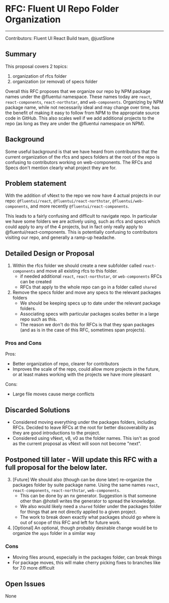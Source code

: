 # RFC: Fluent UI Repo Folder Organization

---

Contributors: Fluent UI React Build team, @justSlone

## Summary

This proposal covers 2 topics:
1. organization of rfcs folder
2. organization (or removal) of specs folder

Overall this RFC proposes that we organize our repo by NPM package names under the @fluentui namespace. 
These names today are `react`, `react-components`, `react-northstar`, and `web-components`. Organizing by NPM package name, while not necessarily ideal and may change over time, has the benefit of making it easy to follow from NPM to the appropriate source code in GitHub. This also scales well if we add additional projects to the repo (as long as they are under the @fluentui namespace on NPM). 

## Background

Some useful background is that we have heard from contributors that the current organization of the rfcs and specs folders at the root of the 
repo is confusing to contributors working on web-components. The RFCs and Specs don't mention clearly what project they are for. 

## Problem statement

With the addition of vNext to the repo we now have 4 actual projects in our repo: 
`@fluentui/react`, `@fluentui/react-northstar`, `@fluentui/web-components`, and more recently `@fluentui/react-components`.

This leads to a fairly confusing and difficult to navigate repo. In particular we have some folders we are actively using, such as rfcs and specs which could apply to any of the 4 projects, but in fact only really apply to @fluentui/react-components. This is potentially confusing to contributors visiting our repo, and generally a ramp-up headache. 

## Detailed Design or Proposal

1. Within the rfcs folder we should create a new subfolder called `react-components` and move all existing rfcs to this folder. 
   - if needed additional `react`, `react-northstar`, or `web-components` RFCs can be created
   - RFCs that apply to the whole repo can go in a folder called `shared` 
2. Remove the specs folder and move any specs to the relevant packages folders
   - We should be keeping specs up to date under the relevant package folders. 
   - Associating specs with particular packages scales better in a large repo such as this. 
   - The reason we don't do this for RFCs is that they span packages (and as is in the case of this RFC, sometimes span projects). 

### Pros and Cons

Pros:
- Better organization of repo, clearer for contributors
- Improves the scale of the repo, could allow more projects in the future, or at least makes working with the projects we have more pleasant

Cons:
- Large file moves cause merge conflicts

## Discarded Solutions

- Considered moving everything under the packages folders, including RFCs. Decided to leave RFCs at the root for better discoverability as they are good introductions to the project. 
- Considered using vNext, v8, v0 as the folder names. This isn't as good as the current proposal as vNext will soon not become "next".

## Postponed till later - Will update this RFC with a full proposal for the below later. 
3. [Future] We should also (though can be done later) re-organize the packages folder by suite package name. Using the same names `react`, `react-components`, `react-northstar`, `web-components`.
   - This can be done by an nx generator. Suggestion is that someone other than @hotell writes the generator to spread the knowledge. 
   - We also would likely need a `shared` folder under the packages folder for things that are not directly applied to a given project.
   - The work to break down exactly what packages should go where is out of scope of this RFC and left for future work.
4. [Optional] An optional, though probably desirable change would be to organize the `apps` folder in a similar way

### Cons
- Moving files around, especially in the packages folder, can break things
- For package moves, this will make cherry picking fixes to branches like for 7.0 more difficult

## Open Issues

None
